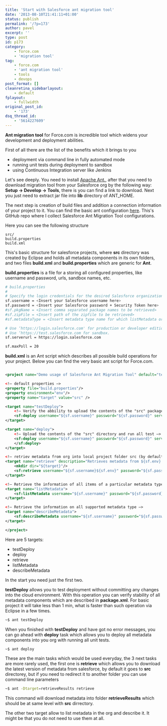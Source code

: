 ```yaml
---
title: 'Start with Salesforce ant migration tool'
date: '2013-08-10T21:41:11+01:00'
status: publish
permalink: '/?p=173'
author: pavel
excerpt: ''
type: post
id: p173
category:
    - force.com
    - 'migration tool'
tag:
    - force.com
    - 'ant migration tool'
    - tools
    - devops
post_format: []
cleanretina_sidebarlayout:
    - default
fplayout:
    - fullwidth
original_post_id:
    - '173'
dsq_thread_id:
    - '5614227609'
---
```

**Ant migration tool** for Force.com is incredible tool which widens your development and deployment abilities.

First of all there are the list of the benefits which it brings to you

- deployment via command line in fully automated mode
- running unit tests during deployment to sandbox
- using Continuous Integration server like Jenkins

Let's see deeply. You need to install [Apache Ant.](http://ant.apache.org/), after that you need to download migration tool from your Salesforce org by the following way: **Setup → Develop → Tools**, there is you can find a link to download. Next you just need to extract jar file into **lib** directory of ANT_HOME.

The next step is creation of build files and addition a connection information of your project to it. You can find the basic ant configuration [here](https://github.com/pavel-slepenkov/salesforce-ant-migration-tool-demo/tree/master/beginners-demo). This's GitHub repo where I collect Salesforce Ant Migration Tool configurations.

Here you can see the following structure
```
src/
build.properties
build.xml
```

This's basic structure for salesforce projects, where **src** directory was created by Eclipse and holds all metadata components in its own folders, and two files **build.xml** and **build.properties** which are generic for **Ant**.

**build.properties** is a file for a storing all configured properties, like username and password, urls, sandbox names, etc.

```bash
# build.properties
#
# Specify the login credentials for the desired Salesforce organization
sf.username = <Insert your Salesforce username here>
sf.password = <Insert your Salesforce password + Security Token here>
#sf.pkgName = <Insert comma separated package names to be retrieved>
#sf.zipFile = <Insert path of the zipfile to be retrieved>
#sf.metadataType = <Insert metadata type name for which listMetadata or bulkRetrieve operations are to be performed>

# Use ‘https://login.salesforce.com' for production or developer edition (the default if not specified).
# Use ‘https://test.salesforce.com for sandbox.
sf.serverurl = https://login.salesforce.com

sf.maxPoll = 20
```

**build.xml** is an Ant script which describes all possible build operations for your project. Below you can find the very basic ant script for Force.com.

```xml

<project name="Demo usage of Salesforce Ant Migration Tool" default="testDeploy" basedir="." xmlns:sf="antlib:com.salesforce">

<!– default properties –>
<property file="build.properties"/>
<property environment="env"/>
<property name="target" value="src" />

<target name="testDeploy">
    <!– Verify the abbility to upload the contents of the "src" package –>
    <sf:deploy username="${sf.username}" password="${sf.password}" serverurl="${sf.serverurl}" maxPoll="${sf.maxPoll}" deployRoot="src" checkOnly="true" runAllTests="true"/>
</target>

<target name="deploy">
    <!– Upload the contents of the "src" directory and run all test –>
    <sf:deploy username="${sf.username}" password="${sf.password}" serverurl="${sf.serverurl}" maxPoll="${sf.maxPoll}" deployRoot="scr" runAllTests="true">
    </sf:deploy>
</target>

<!– retriev metadata from org into local project folder src (by default), but it might be overridden in command line –>
<target name="retrieve" description="Retrieves metadata from ${sf.env} to ${target}" >
    <mkdir dir="${target}"/>
    <sf:retrieve username="${sf.username}${sf.env}" password="${sf.password}" serverurl="${sf.serverurl}" retrieveTarget="${target}" unpackaged="package.xml"/>
</target>

<!– Retrieve the information of all items of a particular metadata type –>
<target name="listMetadata">
    <sf:listMetadata username="${sf.username}" password="${sf.password}" serverurl="${sf.serverurl}" metadataType="${sf.metadataType}"/>
</target>

<!– Retrieve the information on all supported metadata type –>
<target name="describeMetadata">
    <sf:describeMetadata username="${sf.username}" password="${sf.password}" serverurl="${sf.serverurl}"/>
</target>

</project>

```

Here are 5 targets:

- testDeploy
- deploy
- retrieve
- listMetadata
- describeMetadata

In the start you need just the first two.

**testDeploy** allows you to test deployment without committing any changes into the cloud environment. With this operation you can verify stability of all metadata components which are described in **package.xml**. For basic project it will take less than 1 min, what is faster than such operation via Eclipse in a few times.

```bash
~$ ant testDeploy
```

When you finished with **testDeploy** and have got no error messages, you can go ahead with **deploy** task which allows you to deploy all metadata components into you org with running all unit tests.

```bash
~$ ant deploy
```

These are the main tasks which would be used everyday, the 3 next tasks are more rarely used, the first one is **retrieve** which allows you to download the latest version of metadata from salesforce, by default it goes to **src** directorey, but if you need to redirect it to another folder you can use command line parameters

```bash
~$ ant -Dtarget=retrieveResults retrieve
```
This command will download metadata into folder **retrieveResults** which should be at same level with **src** dirrectory.

The other two target allow to list metadata in the org and describe it. It might be that you do not need to use them at all.